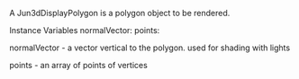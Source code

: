 A Jun3dDisplayPolygon is a polygon object to be rendered.

Instance Variables
	normalVector:		<Jun3dPoint>
	points:		<Array>

normalVector
	- a vector vertical to the polygon. used for shading with lights

points
	- an array of points of vertices
